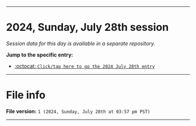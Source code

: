 
***

# 2024, Sunday, July 28th session

_Session data for this day is available in a separate repository._

**Jump to the specific entry:**

- [:octocat: `Click/tap here to go the 2024 July 28th entry`](https://github.com/seanpm2001/SeansLifeArchive_Images_TinyTower_Y2024/tree/SeansLifeArchive_Images_TinyTower_Y2024_Main-dev/2024/07_July/28/)

***

# File info

**File version:** `1 (2024, Sunday, July 28th at 03:57 pm PST)`

***
